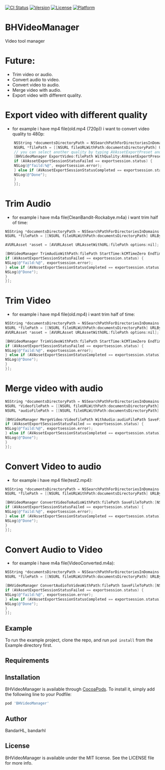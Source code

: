 
[![CI Status](https://img.shields.io/travis/BandarHL/BHVideoManager.svg?style=flat)](https://travis-ci.org/BandarHL/BHVideoManager)
[![Version](https://img.shields.io/cocoapods/v/BHVideoManager.svg?style=flat)](https://cocoapods.org/pods/BHVideoManager)
[![License](https://img.shields.io/cocoapods/l/BHVideoManager.svg?style=flat)](https://cocoapods.org/pods/BHVideoManager)
[![Platform](https://img.shields.io/cocoapods/p/BHVideoManager.svg?style=flat)](https://cocoapods.org/pods/BHVideoManager)

# BHVideoManager
Video tool manager

# Future:
- Trim video or audio.
- Convert audio to video.
- Convert video to audio.
- Merge video with audio.
- Export video with different quality.

# Export video with different quality
- for example i have mp4 file(old.mp4 (720p)) i want to convert video quality to 480p:
```objective-c
    NSString *documentsDirectoryPath = NSSearchPathForDirectoriesInDomains(NSDocumentDirectory, NSUserDomainMask, true)[0];
    NSURL *filePath = [[NSURL fileURLWithPath:documentsDirectoryPath] URLByAppendingPathComponent:@"old.mp4"];
    // you can select another quality by typing AVAssetExportPreset and xcode will show you :)
    [BHVideoManager ExportVideo:filePath WithQuality:AVAssetExportPreset640x480 SaveFileToPath:[NSURL fileURLWithPath:documentsDirectoryPath] TitleFile:@"videoExported" CompletionHandler:^(AVAssetExportSession *exportsession) {
    if (AVAssetExportSessionStatusFailed == exportsession.status) {
    NSLog(@"faild:%@", exportsession.error);
    } else if (AVAssetExportSessionStatusCompleted == exportsession.status) {
    NSLog(@"Done");
    }
    }];
```

# Trim Audio

- for example i have m4a file(CleanBandit-Rockabye.m4a) i want trim half of time:
 ``` objective-c
 NSString *documentsDirectoryPath = NSSearchPathForDirectoriesInDomains(NSDocumentDirectory, NSUserDomainMask, true)[0];
 NSURL *filePath = [[NSURL fileURLWithPath:documentsDirectoryPath] URLByAppendingPathComponent:@"CleanBandit-Rockabye.m4a"];
 
 AVURLAsset *asset = [AVURLAsset URLAssetWithURL:filePath options:nil];
 
 [BHVideoManager TrimAudioWithPath:filePath StartTime:kCMTimeZero EndTime:CMTimeMake(asset.duration.value /2, asset.duration.timescale) SaveFileToPath:[NSURL fileURLWithPath:documentsDirectoryPath] TitleFile:@"test" CompletionHandler:^(AVAssetExportSession *exportsession) {
 if (AVAssetExportSessionStatusFailed == exportsession.status) {
 NSLog(@"faild:%@", exportsession.error);
 } else if (AVAssetExportSessionStatusCompleted == exportsession.status) {
 NSLog(@"Done");
 }
 }];
```


# Trim Video

- for example i have mp4 file(old.mp4) i want trim half of time:
``` objective-c
NSString *documentsDirectoryPath = NSSearchPathForDirectoriesInDomains(NSDocumentDirectory, NSUserDomainMask, true)[0];
NSURL *filePath = [[NSURL fileURLWithPath:documentsDirectoryPath] URLByAppendingPathComponent:@"old.mp4"];
AVURLAsset *asset = [AVURLAsset URLAssetWithURL:filePath options:nil];

[BHVideoManager TrimVideoWithPath:filePath StartTime:kCMTimeZero EndTime:CMTimeMake(asset.duration.value/2, asset.duration.timescale) SaveFileToPath:[NSURL fileURLWithPath:documentsDirectoryPath] TitleFile:@"test2" CompletionHandler:^(AVAssetExportSession *exportsession) {
if (AVAssetExportSessionStatusFailed == exportsession.status) {
NSLog(@"faild:%@", exportsession.error);
} else if (AVAssetExportSessionStatusCompleted == exportsession.status) {
NSLog(@"Done");
}
}];
```

# Merge video with audio
``` objective-c
NSString *documentsDirectoryPath = NSSearchPathForDirectoriesInDomains(NSDocumentDirectory, NSUserDomainMask, true)[0];
NSURL *VideofilePath = [[NSURL fileURLWithPath:documentsDirectoryPath] URLByAppendingPathComponent:@"test2.mp4"];
NSURL *audioFilePath = [[NSURL fileURLWithPath:documentsDirectoryPath] URLByAppendingPathComponent:@"test.m4a"];

[BHVideoManager MergeVideo:VideofilePath WithAudio:audioFilePath SaveFileToPath:[NSURL fileURLWithPath:documentsDirectoryPath] TitleFile:@"VideoMerged" CompletionHandler:^(AVAssetExportSession *exportsession) {
if (AVAssetExportSessionStatusFailed == exportsession.status) {
NSLog(@"faild:%@", exportsession.error);
} else if (AVAssetExportSessionStatusCompleted == exportsession.status) {
NSLog(@"Done");
}
}];
```


# Convert Video to audio

- for example i have mp4 file(test2.mp4):
``` objective-c
NSString *documentsDirectoryPath = NSSearchPathForDirectoriesInDomains(NSDocumentDirectory, NSUserDomainMask, true)[0];
NSURL *filePath = [[NSURL fileURLWithPath:documentsDirectoryPath] URLByAppendingPathComponent:@"test2.mp4"];

[BHVideoManager ConvertVideoToAudioWithPath:filePath SaveFileToPath:[NSURL fileURLWithPath:documentsDirectoryPath] TitleFile:@"VideoConverted" CompletionHandler:^(AVAssetExportSession *exportsession) {
if (AVAssetExportSessionStatusFailed == exportsession.status) {
NSLog(@"faild:%@", exportsession.error);
} else if (AVAssetExportSessionStatusCompleted == exportsession.status) {
NSLog(@"Done");
}
}];
```

# Convert Audio to Video

- for example i have m4a file(VideoConverted.m4a):
``` objective-c
NSString *documentsDirectoryPath = NSSearchPathForDirectoriesInDomains(NSDocumentDirectory, NSUserDomainMask, true)[0];
NSURL *filePath = [[NSURL fileURLWithPath:documentsDirectoryPath] URLByAppendingPathComponent:@"VideoConverted.m4a"];

[BHVideoManager ConvertAudioToVideoWithPath:filePath SaveFileToPath:[NSURL fileURLWithPath:documentsDirectoryPath] TitleFile:@"AudioConverted" CompletionHandler:^(AVAssetExportSession *exportsession) {
if (AVAssetExportSessionStatusFailed == exportsession.status) {
NSLog(@"faild:%@", exportsession.error);
} else if (AVAssetExportSessionStatusCompleted == exportsession.status) {
NSLog(@"Done");
}
}];
```
## Example

To run the example project, clone the repo, and run `pod install` from the Example directory first.

## Requirements

## Installation

BHVideoManager is available through [CocoaPods](https://cocoapods.org). To install
it, simply add the following line to your Podfile:

```ruby
pod 'BHVideoManager'
```

## Author

BandarHL, bandarhl

## License

BHVideoManager is available under the MIT license. See the LICENSE file for more info.
